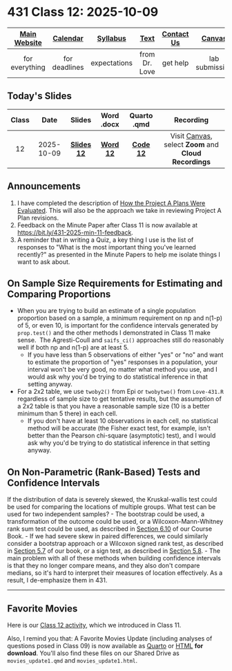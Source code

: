 # 431 Class 12: 2025-10-09

[Main Website](https://thomaselove.github.io/431-2025/) | [Calendar](https://thomaselove.github.io/431-2025/calendar.html) | [Syllabus](https://thomaselove.github.io/431-syllabus-2025/) | [Text](https://thomaselove.github.io/431-book/) | [Contact Us](https://thomaselove.github.io/431-2025/contact.html) | [Canvas](https://canvas.case.edu) | [Data and Code](https://github.com/THOMASELOVE/431-data)
:-----------: | :--------------: | :----------: | :---------: | :-------------: | :-----------: | :------------:
for everything | for deadlines | expectations | from Dr. Love | get help | lab submission | for downloads

## Today's Slides

Class | Date | Slides | Word .docx | Quarto .qmd | Recording
:---: | :--------: | :------: | :------: | :------: | :-------------:
12 | 2025-10-09 | **[Slides 12](https://thomaselove.github.io/431-slides-2025/class12.html)** | **[Word 12](https://thomaselove.github.io/431-slides-2025/class12w.docx)** | **[Code 12](https://github.com/THOMASELOVE/431-slides-2025/blob/main/class12.qmd)** | Visit [Canvas](https://canvas.case.edu/), select **Zoom** and **Cloud Recordings**

## Announcements

1. I have completed the description of [How the Project A Plans Were Evaluated](https://github.com/THOMASELOVE/431-classes-2025/blob/main/projectA/plans/evaluation.md). This will also be the approach we take in reviewing Project A Plan revisions.
2. Feedback on the Minute Paper after Class 11 is now available at <https://bit.ly/431-2025-min-11-feedback>.
3. A reminder that in writing a Quiz, a key thing I use is the list of responses to "What is the most important thing you've learned recently?" as presented in the Minute Papers to help me isolate things I want to ask about.

## On Sample Size Requirements for Estimating and Comparing Proportions

- When you are trying to build an estimate of a single population proportion based on a sample, a minimum requirement on np and n(1-p) of 5, or even 10, is important for the confidence intervals generated by `prop.test()` and the other methods I demonstrated in Class 11 make sense.  The Agresti-Coull and `saifs_ci()` approaches still do reasonably well if both np and n(1-p) are at least 5.
  - If you have less than 5 observations of either "yes" or "no" and want to estimate the proportion of "yes" responses in a population, your interval won't be very good, no matter what method you use, and I would ask why you'd be trying to do statistical inference in that setting anyway.
- For a 2x2 table, we use `twoby2()` from Epi or `twobytwo()` from `Love-431.R` regardless of sample size to get tentative results, but the assumption of a 2x2 table is that you have a reasonable sample size (10 is a better minimum than 5 there) in each cell.
  - If you don't have at least 10 observations in each cell, no statistical method will be accurate (the Fisher exact test, for example, isn't better than the Pearson chi-square (asymptotic) test), and I would ask why you'd be trying to do statistical inference in that setting anyway.

## On Non-Parametric (Rank-Based) Tests and Confidence Intervals

If the distribution of data is severely skewed, the Kruskal-wallis test could be used for comparing the locations of multiple groups. What test can be used for two independent samples?
    - The bootstrap could be used, a transformation of the outcome could be used, or a Wilcoxon-Mann-Whitney rank sum test could be used, as described in [Section 6.10](https://thomaselove.github.io/431-book/06_twogroups.html#wilcoxon-rank-sum-test) of our Course Book.
    - If we had severe skew in paired differences, we could similarly consider a bootstrap approach or a Wilcoxon signed rank test, as described in [Section 5.7](https://thomaselove.github.io/431-book/05_paired.html#wilcoxon-signed-rank-test) of our book, or a sign test, as described in [Section 5.8](https://thomaselove.github.io/431-book/05_paired.html#sign-test).
    - The main problem with all of these methods when building confidence intervals is that they no longer compare means, and they also don't compare medians, so it's hard to interpret their measures of location effectively. As a result, I de-emphasize them in 431.

----------

## Favorite Movies

Here is our [Class 12 activity](https://github.com/THOMASELOVE/431-classes-2025/blob/main/movies/class12.md), which we introduced in Class 11.

Also, I remind you that: A Favorite Movies Update (including analyses of questions posed in Class 09) is now available as [Quarto](https://raw.githubusercontent.com/THOMASELOVE/431-classes-2025/refs/heads/main/movies/movies_update1.qmd) or [HTML](https://github.com/THOMASELOVE/431-classes-2025/blob/main/movies/movies_update1.html) **for download**. You'll also find these files on our Shared Drive as `movies_update1.qmd` and `movies_update1.html`.
